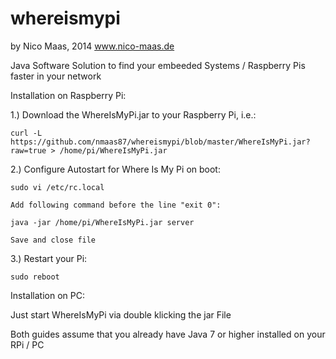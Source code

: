 whereismypi
===========
by Nico Maas, 2014
www.nico-maas.de


Java Software Solution to find your embeeded Systems / Raspberry Pis faster in your network


Installation on Raspberry Pi:

1.) Download the WhereIsMyPi.jar to your Raspberry Pi, i.e.:

    curl -L https://github.com/nmaas87/whereismypi/blob/master/WhereIsMyPi.jar?raw=true > /home/pi/WhereIsMyPi.jar
    
    
2.) Configure Autostart for Where Is My Pi on boot:

    sudo vi /etc/rc.local
    
    Add following command before the line "exit 0":
    
    java -jar /home/pi/WhereIsMyPi.jar server

    Save and close file


3.) Restart your Pi:

    sudo reboot
    

Installation on PC:

Just start WhereIsMyPi via double klicking the jar File



Both guides assume that you already have Java 7 or higher installed on your RPi / PC
